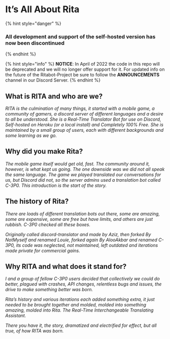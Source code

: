 # It’s All About Rita

{% hint style="danger" %}
### All development and support of the self-hosted version has now been discontinued
{% endhint %}

{% hint style="info" %}
**NOTICE**: In April of 2022 the code in this repo will be deprecated and we will no longer offer support for it. For updated info on the future of the Ritabot-Project be sure to follow the **ANNOUNCEMENTS** channel in our Discord Server.
{% endhint %}

## What is RITA and who are we? <a href="#what-is-rita-and-who-are-we" id="what-is-rita-and-who-are-we"></a>

_RITA is the culmination of many things, it started with a mobile game, a community of gamers, a discord server of different languages and a desire to all be understood. She is a Real-Time Translator Bot for use on Discord, Self-hosted on Heroku (or a local install) and Completely 100% Free. She is maintained by a small group of users, each with different backgrounds and some learning as we go._

## Why did you make Rita? <a href="#why-did-you-make-rita" id="why-did-you-make-rita"></a>

_The mobile game itself would get old, fast. The community around it, however, is what kept us going. The one downside was we did not all speak the same language. The game we played translated our conversations for us, but Discord did not, so the server admins used a translation bot called C-3P0. This introduction is the start of the story._

## The history of Rita? <a href="#the-history-of-rita" id="the-history-of-rita"></a>

_There are loads of different translation bots out there, some are amazing, some are expensive, some are free but have limits, and others are just rubbish. C-3P0 checked all these boxes._

_Originally called discord-translator and made by Aziz, then forked By NotMyself and renamed Louie, forked again By AlooAkbar and renamed C-3P0, its code was neglected, not maintained, left outdated and iterations made private for commercial gains._

## Why RITA and what does it stand for? <a href="#why-rita-and-what-does-it-stand-for" id="why-rita-and-what-does-it-stand-for"></a>

_I and a group of fellow C-3P0 users decided that collectively we could do better, plagued with crashes, API changes, relentless bugs and issues, the drive to make something better was born._

_Rita’s history and various iterations each added something extra, it just needed to be brought together and molded, molded into something amazing, molded into Rita. The Real-Time Interchangeable Translating Assistant._

_There you have it, the story, dramatized and electrified for effect, but all true, of how RITA was born._
